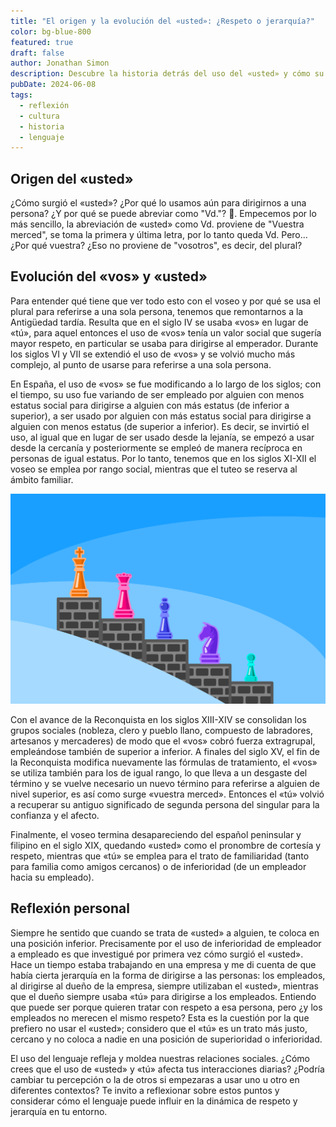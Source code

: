```yaml
---
title: "El origen y la evolución del «usted»: ¿Respeto o jerarquía?"
color: bg-blue-800
featured: true
draft: false
author: Jonathan Simon
description: Descubre la historia detrás del uso del «usted» y cómo su evolución ha influido en nuestras interacciones diarias y en las relaciones de poder.
pubDate: 2024-06-08
tags:
  - reflexión
  - cultura
  - historia
  - lenguaje
---
```


## Origen del «usted»

¿Cómo surgió el «usted»? ¿Por qué lo usamos aún para dirigirnos a una persona? ¿Y por qué se puede abreviar como "Vd."? 🤔. Empecemos por lo más sencillo, la abreviación de «usted» como Vd. proviene de "Vuestra merced", se toma la primera y última letra, por lo tanto queda Vd. Pero... ¿Por qué vuestra? ¿Eso no proviene de "vosotros", es decir, del plural?

## Evolución del «vos» y «usted»

Para entender qué tiene que ver todo esto con el voseo y por qué se usa el plural para referirse a una sola persona, tenemos que remontarnos a la Antigüedad tardía. Resulta que en el siglo IV se usaba «vos» en lugar de «tú», para aquel entonces el uso de «vos» tenía un valor social que sugería mayor respeto, en particular se usaba para dirigirse al emperador. Durante los siglos VI y VII se extendió el uso de «vos» y se volvió mucho más complejo, al punto de usarse para referirse a una sola persona.

En España, el uso de «vos» se fue modificando a lo largo de los siglos; con el tiempo, su uso fue variando de ser empleado por alguien con menos estatus social para dirigirse a alguien con más estatus (de inferior a superior), a ser usado por alguien con más estatus social para dirigirse a alguien con menos estatus (de superior a inferior). Es decir, se invirtió el uso, al igual que en lugar de ser usado desde la lejanía, se empezó a usar desde la cercanía y posteriormente se empleó de manera recíproca en personas de igual estatus. Por lo tanto, tenemos que en los siglos XI-XII el voseo se emplea por rango social, mientras que el tuteo se reserva al ámbito familiar.

![Ilustración de una escalera con piezas de ajedrez de diferentes colores y tamaños, simbolizando la jerarquía y el trato de respeto representado por el uso de «usted» y «tú» en el lenguaje.](../../../assets/images/hierarchy.png)

Con el avance de la Reconquista en los siglos XIII-XIV se consolidan los grupos sociales (nobleza, clero y pueblo llano, compuesto de labradores, artesanos y mercaderes) de modo que el «vos» cobró fuerza extragrupal, empleándose también de superior a inferior. A finales del siglo XV, el fin de la Reconquista modifica nuevamente las fórmulas de tratamiento, el «vos» se utiliza también para los de igual rango, lo que lleva a un desgaste del término y se vuelve necesario un nuevo término para referirse a alguien de nivel superior, es así como surge «vuestra merced». Entonces el «tú» volvió a recuperar su antiguo significado de segunda persona del singular para la confianza y el afecto.

Finalmente, el voseo termina desapareciendo del español peninsular y filipino en el siglo XIX, quedando «usted» como el pronombre de cortesía y respeto, mientras que «tú» se emplea para el trato de familiaridad (tanto para familia como amigos cercanos) o de inferioridad (de un empleador hacia su empleado).

## Reflexión personal

Siempre he sentido que cuando se trata de «usted» a alguien, te coloca en una posición inferior. Precisamente por el uso de inferioridad de empleador a empleado es que investigué por primera vez cómo surgió el «usted». Hace un tiempo estaba trabajando en una empresa y me di cuenta de que había cierta jerarquía en la forma de dirigirse a las personas: los empleados, al dirigirse al dueño de la empresa, siempre utilizaban el «usted», mientras que el dueño siempre usaba «tú» para dirigirse a los empleados. Entiendo que puede ser porque quieren tratar con respeto a esa persona, pero ¿y los empleados no merecen el mismo respeto? Esta es la cuestión por la que prefiero no usar el «usted»; considero que el «tú» es un trato más justo, cercano y no coloca a nadie en una posición de superioridad o inferioridad.

El uso del lenguaje refleja y moldea nuestras relaciones sociales. ¿Cómo crees que el uso de «usted» y «tú» afecta tus interacciones diarias? ¿Podría cambiar tu percepción o la de otros si empezaras a usar uno u otro en diferentes contextos? Te invito a reflexionar sobre estos puntos y considerar cómo el lenguaje puede influir en la dinámica de respeto y jerarquía en tu entorno.
